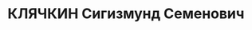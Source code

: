 ---
title: КЛЯЧКИН Сигизмунд Семенович
description: "Род. в 1892, Польша, г. Томашев, обр.: высшее, б/п. Проживал: Москва.\
  \ Коммерческий директор Кореневского силикатного завода. \n  Арестован 16.08.1937.\
  \ Приговор: ВК ВС СССР, 03.11.1937 – ВМН. Расстрелян 03.11.1937, г.Москва, захоронен\
  \ в \"Коммунарке\". \n  Реабилитирован ВК ВС СССР 08.02.1958"
---